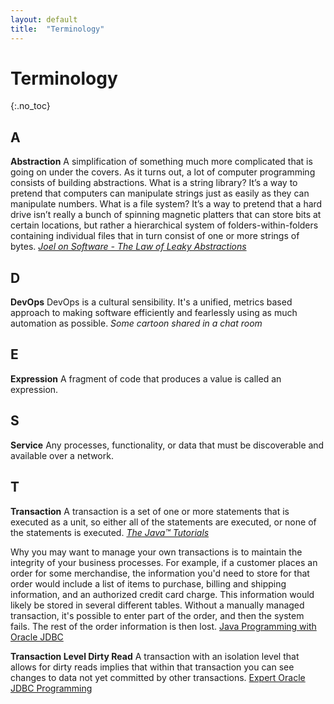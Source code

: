 ```yaml
---
layout: default
title:  "Terminology"
---
```


# Terminology
{:.no_toc}

## A
__Abstraction__ A simplification of something much more complicated that is going on under the covers. As it turns out, a lot of computer programming consists of building abstractions. What is a string library? It’s a way to pretend that computers can manipulate strings just as easily as they can manipulate numbers. What is a file system? It’s a way to pretend that a hard drive isn’t really a bunch of spinning magnetic platters that can store bits at certain locations, but rather a hierarchical system of folders-within-folders containing individual files that in turn consist of one or more strings of bytes. _[Joel on Software - The Law of Leaky Abstractions](https://www.joelonsoftware.com/2002/11/11/the-law-of-leaky-abstractions/)_

## D
__DevOps__ DevOps is a cultural sensibility. It's a unified, metrics based approach to making software efficiently and fearlessly using as much automation as possible. _Some cartoon shared in a chat room_

## E
__Expression__ A fragment of code that produces a value is called an expression.

## S
__Service__ Any processes, functionality, or data that must be discoverable and available over a network.

## T
__Transaction__ A transaction is a set of one or more statements that is executed as a unit, so either all of the statements are executed, or none of the statements is executed. _[The Java™ Tutorials](https://docs.oracle.com/javase/tutorial/jdbc/basics/transactions.html)_

Why you may want to manage your own transactions is to maintain the integrity of your business processes. For example, if a customer places an order for some merchandise, the information you'd need to store for that order would include a list of items to purchase, billing and shipping information, and an authorized credit card charge. This information would likely be stored in several different tables. Without a manually managed transaction, it's possible to enter part of the order, and then the system fails. The rest of the order information is then lost. [Java Programming with Oracle JDBC](http://shop.oreilly.com/product/9780596000882.do)

__Transaction Level Dirty Read__ A transaction with an isolation level that allows for dirty reads implies that within that transaction you can see changes to data not yet committed by other transactions. [Expert Oracle JDBC Programming](https://www.apress.com/gp/book/9781590594070)